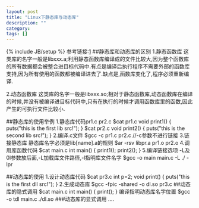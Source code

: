```yaml
---
layout: post
title: "Linux下静态库与动态库"
description: ""
category: 
tags: []
---
```

{% include JB/setup %}
参考链接:[1](http://www.cnblogs.com/feisky/archive/2010/03/09/1681996.html)
##静态库和动态库的区别
1.静态函数库
  这类库的名字一般是libxxx.a;利用静态函数库编译成的文件比较大,因为整个函数库的所有数据都会被整合进目标代码中.有点是编译后执行程序不需要外部的函数库支持,因为所有使用的函数都被编译进去了.缺点是,函数库变化了,程序必须重新编译.

2.动态函数库
  这类库的名字一般是libxxx.so;相对于静态函数库,动态函数库在编译的时候,并没有被编译进目标代码中,只有在执行的时候才调用函数库里的函数,因此产生的可执行文件比较小.

##静态库的使用举例
1.静态库代码pr1.c pr2.c
    $cat pr1.c
    void print1()
    {
        puts("this is the first lib src!");
    }
    $cat pr2.c
    void print2()
    {
        puts("this is the second lib src!");
    }
2.编译.c文件
    $gcc -c pr1.c pr2.c   //-c参数不进行链接
3.链接静态库 静态库名字必须是lib[name].a的规则
    $ar -rsv libpr.a pr1.o pr2.o
4.调用库函数代码
    $cat main.c
    int main()
    {
        print1();
        print2();
    }
5.编译链接选项
  -L及0l参数放后面,-L加载库文件路径,-l指明库文件名字
    $gcc -o main main.c -L ./ -lpr

##动态库的使用
1.设计动态库代码
    $cat pr3.c
    int p=2;
    void print()
    {
        puts("this is the first dll src!");
    }
2.生成动态库
    $gcc -fpic -shared -o dl.so pr3.c
##动态库的隐式调用
    $cat main.c
    int main()
    {
        print();
    }
编译指明动态库名字位置
    $gcc -o tdl main.c ./dl.so
###动态库的显式调用
    ....
